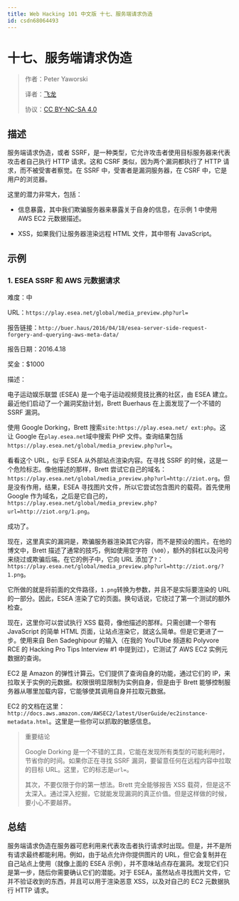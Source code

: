 ```yaml
---
title: Web Hacking 101 中文版 十七、服务端请求伪造
id: csdn68064493
---
```


# 十七、服务端请求伪造

> 作者：Peter Yaworski
> 
> 译者：[飞龙](https://github.com/)
> 
> 协议：[CC BY-NC-SA 4.0](http://creativecommons.org/licenses/by-nc-sa/4.0/)

## 描述

服务端请求伪造，或者 SSRF，是一种类型，它允许攻击者使用目标服务器来代表攻击者自己执行 HTTP 请求。这和 CSRF 类似，因为两个漏洞都执行了 HTTP 请求，而不被受害者察觉。在 SSRF 中，受害者是漏洞服务器，在 CSRF 中，它是用户的浏览器。

这里的潜力非常大，包括：

*   信息暴露，其中我们欺骗服务器来暴露关于自身的信息，在示例 1 中使用 AWS EC2 元数据描述。

*   XSS，如果我们让服务器渲染远程 HTML 文件，其中带有 JavaScript。

## 示例

### 1\. ESEA SSRF 和 AWS 元数据请求

难度：中

URL：`https://play.esea.net/global/media_preview.php?url=`

报告链接：`http://buer.haus/2016/04/18/esea-server-side-request-forgery-and-querying-aws-meta-data/`

报告日期：2016.4.18

奖金：$1000

描述：

电子运动娱乐联盟 (ESEA) 是一个电子运动视频竞技比赛的社区，由 ESEA 建立。最近他们启动了一个漏洞奖励计划，Brett Buerhaus 在上面发现了一个不错的 SSRF 漏洞。

使用 Google Dorking，Brett 搜索`site:https://play.esea.net/ ext:php`。这让 Google 在`play.esea.net`域中搜索 PHP 文件。查询结果包括`https://play.esea.net/global/media_preview.php?url=`。

看看这个 URL，似乎 ESEA 从外部站点渲染内容。在寻找 SSRF 的时候，这是一个危险标志。像他描述的那样，Brett 尝试它自己的域名：`https://play.esea.net/global/media_preview.php?url=http://ziot.org`。但是没有作用，结果，ESEA 寻找图片文件，所以它尝试包含图片的载荷。首先使用 Google 作为域名，之后是它自己的，`https://play.esea.net/global/media_preview.php?url=http://ziot.org/1.png`。

成功了。

现在，这里真实的漏洞是，欺骗服务器渲染其它内容，而不是预设的图片。在他的博文中，Brett 描述了通常的技巧，例如使用空字符（`%00`），额外的斜杠以及问号来绕过或欺骗后端。在它的例子中，它向 URL 添加了`?`：`https://play.esea.net/global/media_preview.php?url=http://ziot.org/?1.png`。

它所做的就是将前面的文件路径，`1.png`转换为参数，并且不是实际要渲染的 URL 的一部分。因此，ESEA 渲染了它的页面。换句话说，它绕过了第一个测试的额外检查。

现在，这里你可以尝试执行 XSS 载荷，像他描述的那样。只需创建一个带有 JavaScript 的简单 HTML 页面，让站点渲染它，就这么简单。但是它更进了一步。使用来自 Ben Sadeghipour 的输入（在我的 YouTUbe 频道和 Polyvore RCE 的 Hacking Pro Tips Interview #1 中提到过），它测试了 AWS EC2 实例元数据的查询。

EC2 是 Amazon 的弹性计算云。它们提供了查询自身的功能，通过它们的 IP，来拉取关于实例的元数据。权限很明显限制为实例自身，但是由于 Brett 能够控制服务器从哪里加载内容，它能够使其调用自身并拉取元数据。

EC2 的文档在这里：`http://docs.aws.amazon.com/AWSEC2/latest/UserGuide/ec2instance-metadata.html`。这里是一些你可以抓取的敏感信息。

> 重要结论
> 
> Google Dorking 是一个不错的工具，它能在发现所有类型的可能利用时，节省你的时间。如果你正在寻找 SSRF 漏洞，要留意任何在远程内容中拉取的目标 URL。这里，它的标志是`url=`。
> 
> 其次，不要仅限于你的第一想法。Brett 完全能够报告 XSS 载荷，但是这不太深入。通过深入挖掘，它就能发现漏洞的真正价值。但是这样做的时候，要小心不要越界。

## 总结

服务端请求伪造在服务器可悲利用来代表攻击者执行请求时出现。但是，并不是所有请求最终都能利用。例如，由于站点允许你提供图片的 URL，但它会复制并在自己站点上使用（就像上面的 ESEA 示例），并不意味站点存在漏洞。发现它们只是第一步，随后你需要确认它们的潜能。对于 ESEA，虽然站点寻找图片文件，它并不验证收到的东西，并且可以用于渲染恶意 XSS，以及对自己的 EC2 元数据执行 HTTP 请求。